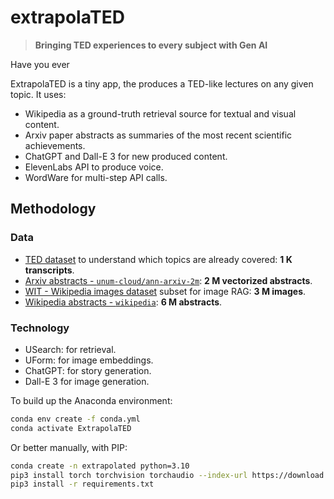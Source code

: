 # extrapolaTED

> __Bringing TED experiences to every subject with Gen AI__

Have you ever

ExtrapolaTED is a tiny app, the produces a TED-like lectures on any given topic.
It uses:

- Wikipedia as a ground-truth retrieval source for textual and visual content.
- Arxiv paper abstracts as summaries of the most recent scientific achievements.
- ChatGPT and Dall-E 3 for new produced content.
- ElevenLabs API to produce voice.
- WordWare for multi-step API calls.

## Methodology

### Data

- [TED dataset](https://www.idiap.ch/en/dataset/ted) to understand which topics are already covered: __1 K transcripts__.
- [Arxiv abstracts - `unum-cloud/ann-arxiv-2m`](https://huggingface.co/datasets/unum-cloud/ann-arxiv-2m): __2 M vectorized abstracts__.
- [WIT - Wikipedia images dataset](https://github.com/google-research-datasets/wit) subset for image RAG: __3 M images__.
- [Wikipedia abstracts - `wikipedia`](https://huggingface.co/datasets/wikipedia/): __6 M abstracts__.

### Technology

- USearch: for retrieval.
- UForm: for image embeddings.
- ChatGPT: for story generation.
- Dall-E 3 for image generation.

To build up the Anaconda environment:

```sh
conda env create -f conda.yml
conda activate ExtrapolaTED
```

Or better manually, with PIP:

```sh
conda create -n extrapolated python=3.10
pip3 install torch torchvision torchaudio --index-url https://download.pytorch.org/whl/cu118
pip3 install -r requirements.txt
```
